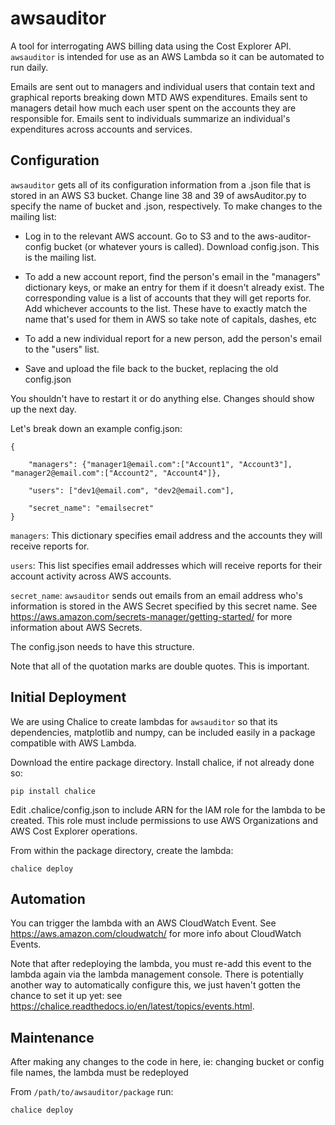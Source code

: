 # awsauditor
A tool for interrogating AWS billing data using the Cost Explorer API. `awsauditor` is intended for use as an AWS Lambda so it can be automated to run daily.

Emails are sent out to managers and individual users that contain text and graphical reports breaking down MTD AWS expenditures.
Emails sent to managers detail how much each user spent on the accounts they are responsible for.
Emails sent to individuals summarize an individual's expenditures across accounts and services.


## Configuration

`awsauditor` gets all of its configuration information from a .json file that is stored in an AWS S3 bucket. Change line 38 and 39 of awsAuditor.py to specify the name of bucket and .json, respectively. To make changes to the mailing list: 

* Log in to the relevant AWS account. Go to S3 and to the aws-auditor-config bucket (or whatever yours is called). Download config.json. This is the mailing list.

* To add a new account report, find the person's email in the "managers" dictionary keys, or make an entry for them if it doesn't already exist. The corresponding value is a list of accounts that they will get reports for. Add whichever accounts to the list. These have to exactly match the name that's used for them in AWS so take note of capitals, dashes, etc

* To add a new individual report for a new person, add the person's email to the "users" list.

* Save and upload the file back to the bucket, replacing the old config.json

You shouldn't have to restart it or do anything else. Changes should show up the next day.

Let's break down an example config.json:

    {
        
        "managers": {"manager1@email.com":["Account1", "Account3"], "manager2@email.com":["Account2", "Account4"]},
        
        "users": ["dev1@email.com", "dev2@email.com"],
        
        "secret_name": "emailsecret"
    }

`managers`: This dictionary specifies email address and the accounts they will receive reports for.

`users`: This list specifies email addresses which will receive reports for their account activity across AWS accounts.

`secret_name`: `awsauditor` sends out emails from an email address who's information is stored in the AWS Secret specified
by this secret name. See https://aws.amazon.com/secrets-manager/getting-started/ for more information about AWS Secrets.

The config.json needs to have this structure. 

Note that all of the quotation marks are double quotes. This is important. 

## Initial Deployment
We are using Chalice to create lambdas for `awsauditor` so that its dependencies, matplotlib and numpy, can be included easily in a package compatible with AWS Lambda.

Download the entire package directory.
Install chalice, if not already done so:

`pip install chalice`

Edit .chalice/config.json to include ARN for the IAM role for the lambda to be created.
This role must include permissions to use AWS Organizations and AWS Cost Explorer operations.

From within the package directory, create the lambda:

`chalice deploy`


## Automation
You can trigger the lambda with an AWS CloudWatch Event. See https://aws.amazon.com/cloudwatch/ for more info about CloudWatch Events.

Note that after redeploying the lambda, you must re-add this event to the lambda again via the lambda management console.
There is potentially another way to automatically configure this, we just haven't gotten the chance to set it up yet:
see https://chalice.readthedocs.io/en/latest/topics/events.html.


## Maintenance
After making any changes to the code in here, ie: changing bucket or config file names, the lambda must be redeployed

From `/path/to/awsauditor/package` run:

`chalice deploy`
